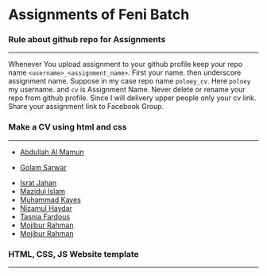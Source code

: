 # Assignments of Feni Batch

### Rule about github repo for Assignments

--------
Whenever You upload assignment to your github profile keep your repo name `<username>_<assignment_name>`. First your name. then underscore assignment name. Suppose in my case repo name `poloey_cv`. Here `poloey` my username. and `cv` is Assignment Name. Never delete or rename your repo from github profile. Since I will delivery upper people only your cv link.    
Share your assignment link to Facebook Group. 



### Make a CV using html and css

--------
* [Abdullah Al Mamun](https://github.com/Muhammadk28/CV-home-work)  
<!-- * [Amina Akter Farzana](http://github.com/amina6)   -->
* [Golam Sarwar](https://github.com/sarwar12/curriculumvitae/tree/master/Mycv)  
<!-- * [Imran Khan](http://github.com/imrankhan5)   -->
* [Israt Jahan](https://github.com/Muhammadk28/CV-home-work)  
* [Mazidul Islam](https://github.com/sumon56/CV_made-LICT)  
* [Muhammad Kayes](https://github.com/Muhammadk28/CV-home-work)  
* [Nizamul Haydar](https://github.com/haydarkhan/nizamul-haydar_cv)  
* [Tasnia Fardous](https://github.com/tasnia844/my-first-assesment-cv)  
* [Mojibur Rahman](https://github.com/shawon1058/shawon1058_cv)  
* [Mojibur Rahman](https://github.com/shawon1058/shawon1058_cv)  


### HTML, CSS, JS Website template

--------

